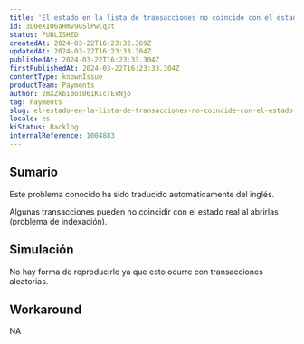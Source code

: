 ```yaml
---
title: 'El estado en la lista de transacciones no coincide con el estado real'
id: 3L0eXIO6aHmv9GSlPwCq3t
status: PUBLISHED
createdAt: 2024-03-22T16:23:32.369Z
updatedAt: 2024-03-22T16:23:33.304Z
publishedAt: 2024-03-22T16:23:33.304Z
firstPublishedAt: 2024-03-22T16:23:33.304Z
contentType: knownIssue
productTeam: Payments
author: 2mXZkbi0oi061KicTExNjo
tag: Payments
slug: el-estado-en-la-lista-de-transacciones-no-coincide-con-el-estado-real
locale: es
kiStatus: Backlog
internalReference: 1004883
---
```


## Sumario

<div class="alert alert-info">
  <p>Este problema conocido ha sido traducido automáticamente del inglés.</p>
</div>


Algunas transacciones pueden no coincidir con el estado real al abrirlas (problema de indexación).


##

## Simulación


No hay forma de reproducirlo ya que esto ocurre con transacciones aleatorias.



## Workaround


NA






